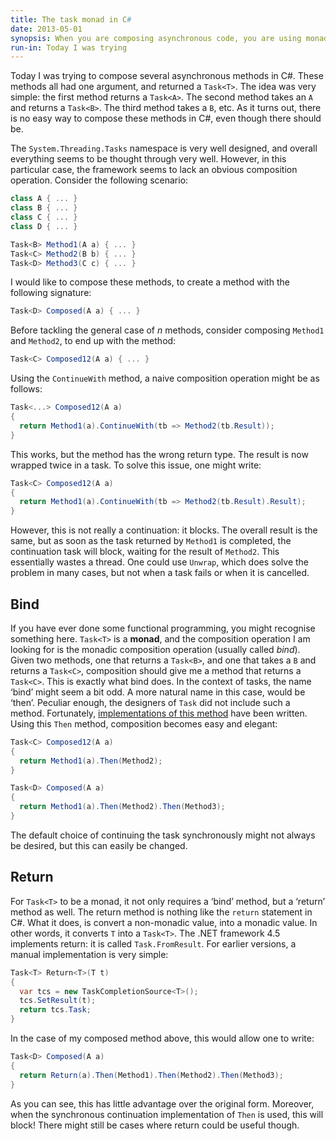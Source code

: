 ```yaml
---
title: The task monad in C#
date: 2013-05-01
synopsis: When you are composing asynchronous code, you are using monads. This posts reveals the form the task monad takes in C#.
run-in: Today I was trying
---
```


Today I was trying to compose several asynchronous methods in C#.
These methods all had one argument, and returned a `Task<T>`.
The idea was very simple: the first method returns a `Task<A>`.
The second method takes an `A` and returns a `Task<B>`.
The third method takes a `B`, etc. As it turns out, there is no easy
way to compose these methods in C#, even though there should be.

The `System.Threading.Tasks` namespace is very well designed, and overall
everything seems to be thought through very well. However, in this
particular case, the framework seems to lack an obvious composition operation.
Consider the following scenario:

```cs
class A { ... }
class B { ... }
class C { ... }
class D { ... }

Task<B> Method1(A a) { ... }
Task<C> Method2(B b) { ... }
Task<D> Method3(C c) { ... }
```

I would like to compose these methods, to create a method with the following
signature:

```cs
Task<D> Composed(A a) { ... }
```

Before tackling the general case of _n_ methods, consider composing
`Method1` and `Method2`, to end up with the method:

```cs
Task<C> Composed12(A a) { ... }
```

Using the `ContinueWith` method, a naive composition operation might be
as follows:

```cs
Task<...> Composed12(A a)
{
  return Method1(a).ContinueWith(tb => Method2(tb.Result));
}
```

This works, but the method has the wrong return type. The result is now
wrapped twice in a task. To solve this issue, one might write:

```cs
Task<C> Composed12(A a)
{
  return Method1(a).ContinueWith(tb => Method2(tb.Result).Result);
}
```

However, this is not really a continuation: it blocks. The overall result
is the same, but as soon as the task returned by `Method1` is completed,
the continuation task will block, waiting for the result of `Method2`.
This essentially wastes a thread. One could use `Unwrap`, which does solve the
problem in many cases, but not when a task fails or when it is cancelled.

Bind
----
If you have ever done some functional programming, you might recognise
something here. `Task<T>` is a **monad**, and the composition operation I am
looking for is the monadic composition operation (usually called _bind_).
Given two methods, one that returns a `Task<B>`, and one that takes a `B`
and returns a `Task<C>`, composition should give me a method that returns a `Task<C>`.
This is exactly what bind does. In the context of tasks,
the name ‘bind’ might seem a bit odd. A more natural name in this case,
would be ‘then’. Peculiar enough, the designers of `Task` did not include such
a method. Fortunately, [implementations of this method](https://blogs.msdn.com/b/pfxteam/archive/2010/11/21/10094564.aspx)
have been written. Using this `Then` method, composition becomes easy and elegant:

```cs
Task<C> Composed12(A a)
{
  return Method1(a).Then(Method2);
}

Task<D> Composed(A a)
{
  return Method1(a).Then(Method2).Then(Method3);
}
```

The default choice of continuing the task synchronously might not always be
desired, but this can easily be changed.

Return
------
For `Task<T>` to be a monad, it not only requires a ‘bind’ method,
but a ‘return’ method as well. The return method is nothing like the `return`
statement in C#. What it does, is convert a non-monadic value, into a
monadic value. In other words, it converts `T` into a `Task<T>`. The .NET
framework 4.5 implements return: it is called `Task.FromResult`. For
earlier versions, a manual implementation is very simple:

```cs
Task<T> Return<T>(T t)
{
  var tcs = new TaskCompletionSource<T>();
  tcs.SetResult(t);
  return tcs.Task;
}
```

In the case of my composed method above, this would allow one to write:

```cs
Task<D> Composed(A a)
{
  return Return(a).Then(Method1).Then(Method2).Then(Method3);
}
```

As you can see, this has little advantage over the original form. Moreover,
when the synchronous continuation implementation of `Then` is used,
this will block! There might still be cases where return could be useful though.

